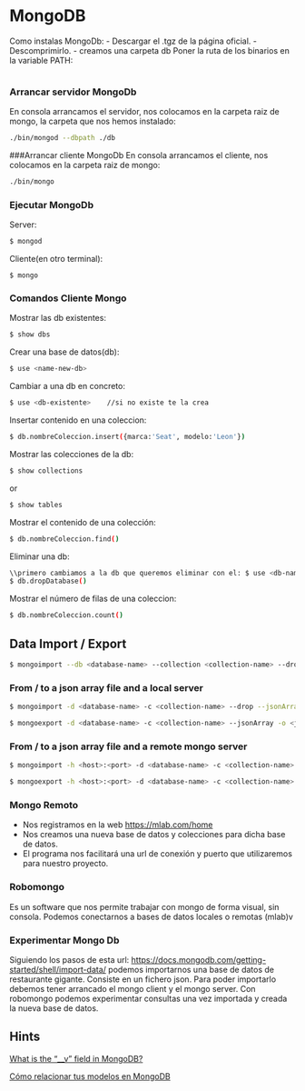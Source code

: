 # MongoDB

Como instalas MongoDb:
    - Descargar el .tgz de la página oficial.
    - Descomprimirlo.
    - creamos una carpeta db
Poner la ruta de los binarios en la variable PATH:

```Bash

```

### Arrancar servidor MongoDb
En consola arrancamos el servidor, nos colocamos en la carpeta raiz de mongo, la carpeta que nos hemos instalado:
```bash
./bin/mongod --dbpath ./db
```

###Arrancar cliente MongoDb
En consola arrancamos el cliente, nos colocamos en la carpeta raiz de mongo:
```bash
./bin/mongo
```

### Ejecutar MongoDb

Server:

```Bash
$ mongod
```

Cliente(en otro terminal):

```
$ mongo
```

### Comandos Cliente Mongo

Mostrar las db existentes:

```Bash
$ show dbs
```

Crear una base de datos(db):

```Bash
$ use <name-new-db>
```

Cambiar a una db en concreto:

```Bash
$ use <db-existente>    //si no existe te la crea
```

Insertar contenido en una coleccion:

```Bash
$ db.nombreColeccion.insert({marca:'Seat', modelo:'Leon'})
```

Mostrar las colecciones de la db:

```Bash
$ show collections
```

or

```Bash
$ show tables
```

Mostrar el contenido de una colección:

```Bash
$ db.nombreColeccion.find()
```

Eliminar una db:

```Bash
\\primero cambiamos a la db que queremos eliminar con el: $ use <db-name>, luego:
$ db.dropDatabase()
```

Mostrar el número de filas de una coleccion:

```Bash
$ db.nombreColeccion.count()
```

## Data Import / Export

```bash
$ mongoimport --db <database-name> --collection <collection-name> --drop --file <pseudo-json-data-file-path>
```

### From / to a json array file and a local server

```bash
$ mongoimport -d <database-name> -c <collection-name> --drop --jsonArray --file <json-array-file>

$ mongoexport -d <database-name> -c <collection-name> --jsonArray -o <json-array-file>
```

### From / to a json array file and a remote mongo server

```bash
$ mongoimport -h <host>:<port> -d <database-name> -c <collection-name> -u <username> -p <password> --drop --jsonArray --file <json-array-file>

$ mongoexport -h <host>:<port> -d <database-name> -c <collection-name> -u <username> -p <password>  --jsonArray -o <json-array-file>
```

### Mongo Remoto
- Nos registramos en la web https://mlab.com/home
- Nos creamos una nueva base de datos y colecciones para dicha base de datos.
- El programa nos facilitará una url de conexión y puerto que utilizaremos para nuestro proyecto.

### Robomongo
Es un software que nos permite trabajar con mongo de forma visual, sin consola. Podemos conectarnos a bases de datos locales o remotas (mlab)v

### Experimentar Mongo Db
Siguiendo los pasos de esta url: https://docs.mongodb.com/getting-started/shell/import-data/ podemos importarnos una base de datos de restaurante gigante.
Consiste en un fichero json. Para poder importarlo debemos tener arrancado el mongo client y el mongo server. Con robomongo podemos experimentar consultas
una vez importada y creada la nueva base de datos.

## Hints

[What is the “__v” field in MongoDB?](https://stackoverflow.com/questions/12495891/what-is-the-v-field-in-mongodb)

[Cómo relacionar tus modelos en MongoDB](https://carlosazaustre.es/como-relacionar-tus-modelos-en-mongodb/)